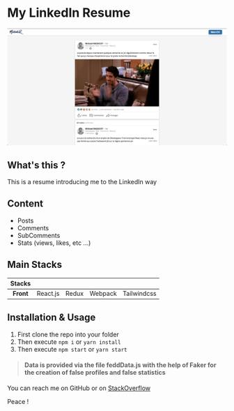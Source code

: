 # My LinkedIn Resume
![alt little gif of using this app](src/public/assets/img/screenshot.png)

## What's this ?
This is a resume introducing me to the LinkedIn way

## Content
* Posts
* Comments
* SubComments
* Stats (views, likes, etc ...)

## Main Stacks
| Stacks    |            |             |                       |                       | 
|:---------:|:----------:|:-----------:|:---------------------:|:---------------------:|
| **Front** | React.js   | Redux       | Webpack               | Tailwindcss               | 



## Installation & Usage
1. First clone the repo into your folder
2. Then execute `npm i` or `yarn install`
3. Then execute `npm start` or `yarn start`


> #### Data is provided via the file feddData.js with the help of Faker for the creation of false profiles and false statistics

You can reach me on GitHub or on [StackOverflow](https://stackoverflow.com/users/13077371/mkds17)

Peace ! 
